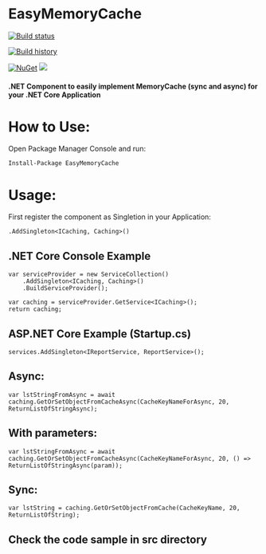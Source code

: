 # EasyMemoryCache
[![Build status](https://ci.appveyor.com/api/projects/status/leosvxv97m6cd1ki?svg=true)](https://ci.appveyor.com/project/thiagoloureiro/easymemorycache)

[![Build history](https://buildstats.info/appveyor/chart/thiagoloureiro/easymemorycache)](https://ci.appveyor.com/project/thiagoloureiro/easymemorycache/history)

[![NuGet](https://buildstats.info/nuget/EasyMemoryCache)](http://www.nuget.org/packages/EasyMemoryCache)
![](https://img.shields.io/appveyor/tests/thiagoloureiro/dapper-crud-extension.svg)
#### .NET Component to easily implement MemoryCache (sync and async) for your .NET Core Application

# How to Use:
Open Package Manager Console and run:

```Install-Package EasyMemoryCache```

# Usage:
First register the component as Singletion in your Application:

```.AddSingleton<ICaching, Caching>()```

## .NET Core Console Example
```//setup our DI
var serviceProvider = new ServiceCollection()
    .AddSingleton<ICaching, Caching>()
    .BuildServiceProvider();

var caching = serviceProvider.GetService<ICaching>();
return caching;
```

## ASP.NET Core Example (Startup.cs)
```services.AddSingleton<IReportService, ReportService>();```
## Async:
```var lstStringFromAsync = await caching.GetOrSetObjectFromCacheAsync(CacheKeyNameForAsync, 20, ReturnListOfStringAsync);```

## With parameters:
```var lstStringFromAsync = await caching.GetOrSetObjectFromCacheAsync(CacheKeyNameForAsync, 20, () => ReturnListOfStringAsync(param));```

## Sync:
```var lstString = caching.GetOrSetObjectFromCache(CacheKeyName, 20, ReturnListOfString);```

## Check the code sample in src directory
